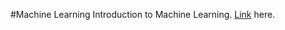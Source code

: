 
#Machine Learning
Introduction to Machine Learning. [Link](https://www.coursera.org/learn/machine-learning) here.